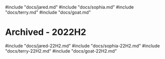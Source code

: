 #include "docs/jared.md"
#include "docs/sophia.md"
#include "docs/terry.md"
#include "docs/goat.md"

# Archived - 2022H2
#include "docs/jared-22H2.md"
#include "docs/sophia-22H2.md"
#include "docs/terry-22H2.md"
#include "docs/goat-22H2.md"
